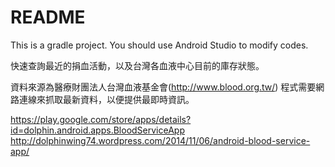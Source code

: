 # README #

This is a gradle project. You should use Android Studio to modify codes.

快速查詢最近的捐血活動，以及台灣各血液中心目前的庫存狀態。

資料來源為醫療財團法人台灣血液基金會(http://www.blood.org.tw/)
程式需要網路連線來抓取最新資料，以便提供最即時資訊。

https://play.google.com/store/apps/details?id=dolphin.android.apps.BloodServiceApp
http://dolphinwing74.wordpress.com/2014/11/06/android-blood-service-app/
